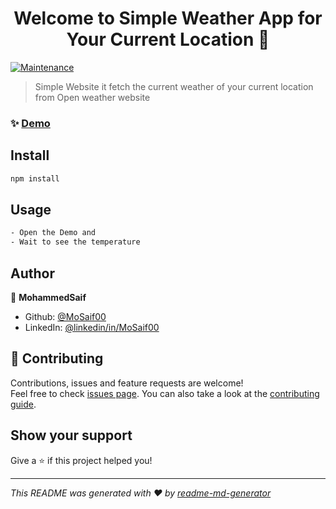 <h1 align="center">Welcome to Simple Weather App for Your Current Location  👋</h1>
<p>

  <a href="https://github.com/MoSaif00/SImple-Weather-App/graphs/commit-activity" target="_blank">
    <img alt="Maintenance" src="https://img.shields.io/badge/Maintained%3F-yes-green.svg" />
  </a>

</p>

> Simple Website it fetch the current weather of your current location from Open weather website 


### ✨ [Demo](http://MoSaif00//github.io/Simple-Weather-App)

## Install

```sh
npm install
```

## Usage

```sh
- Open the Demo and 
- Wait to see the temperature
```

## Author

👤 **MohammedSaif**

* Github: [@MoSaif00](https://github.com/MoSaif00)
* LinkedIn: [@linkedin\/in\/MoSaif00](https://linkedin.com/in/linkedin\/in\/MoSaif00)

## 🤝 Contributing

Contributions, issues and feature requests are welcome!<br />Feel free to check [issues page](https://github.com/MoSaif00/SImple-Weather-App/issues). You can also take a look at the [contributing guide](https://github.com/MoSaif00/SImple-Weather-App/blob/master/CONTRIBUTING.md).

## Show your support

Give a ⭐️ if this project helped you!


***
_This README was generated with ❤️ by [readme-md-generator](https://github.com/kefranabg/readme-md-generator)_
